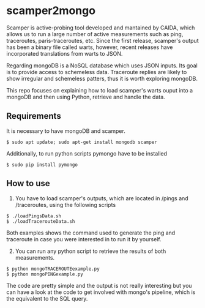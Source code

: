 # scamper2mongo

Scamper is active-probing tool developed and mantained by CAIDA, which allows us to run a large number of active measurements such as ping, traceroutes, paris-traceroutes, etc. Since the first release, scamper's output has been a binary file called warts, however, recent releases have incorporated translations from warts to JSON. 

Regarding mongoDB is a NoSQL database which uses JSON inputs. Its goal is to provide access to schemeless data. Traceroute replies are likely to show irregular and schemeless patters, thus it is worth exploring mongoDB. 

This repo focuses on explaining how to load scamper's warts ouput into a mongoDB and then using Python, retrieve and handle the data.

## Requirements

It is necessary to have mongoDB and scamper.

```
$ sudo apt update; sudo apt-get install mongodb scamper
```

Additionally, to run python scripts pymongo have to be installed

```
$ sudo pip install pymongo
```

## How to use

1) You have to load scamper's outputs, which are located in /pings and /traceroutes, using the following scripts

```
$ ./loadPingsData.sh
$ ./loadTracerouteData.sh
```
Both examples shows the command used to generate the ping and traceroute in case you were interested in to run it by yourself.

2) You can run any python script to retrieve the results of both measurements.

```
$ python mongoTRACEROUTEexample.py
$ python mongoPINGexample.py
```

The code are pretty simple and the output is not really interesting but you can have a look at the code to get involved with mongo's pipeline, which is the equivalent to the SQL query.
